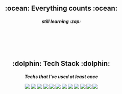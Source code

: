 
<!--
**100race/100race** is a ✨ _special_ ✨ repository because its `README.md` (this file) appears on your GitHub profile.

Here are some ideas to get you started:

- 🔭 I’m currently working on ...
- 🌱 I’m currently learning ...
- 👯 I’m looking to collaborate on ...
- 🤔 I’m looking for help with ...
- 💬 Ask me about ...
- 📫 How to reach me: ...
- 😄 Pronouns: ...
- ⚡ Fun fact: ...👋 :hugs:

뱃지 따로 만든소스
 ![Java Badge](https://img.shields.io/badge/Java-007396?logo=Java&logoColor=white) ![Android Badge](https://img.shields.io/badge/AndroidStudio-3DDC84?logo=Android+studio&logoColor=white) ![Python Badge](https://img.shields.io/badge/Python-blue?logo=Python&logoColor=white)  ![HTML Badge](https://img.shields.io/badge/HTML-E34F26?logo=HTML5&logoColor=white) ![CSS Badge](https://img.shields.io/badge/CSS-1572B6?logo=CSS3&logoColor=white) 
 ![Firebase Badge](https://img.shields.io/badge/Firebase-FFCA28?logo=Firebase&logoColor=white) ![Oracle Badge](https://img.shields.io/badge/Oracle-F80000?logo=Oracle&logoColor=white) ![Linux Badge](https://img.shields.io/badge/Linux-FCC624?logo=Linux&logoColor=black) ![AdobeXD Badge](https://img.shields.io/badge/AdobeXD-FF61F6?logo=Adobe+XD&logoColor=black)
-->


<br><br>
<h2 align="center"> :ocean: Everything counts :ocean: </h2>
<h5 align="center"> still learning :zap: </>
  
<br><br><br><br>
<h2 align="center"> :dolphin: Tech Stack :dolphin:</h2>
<h5 align="center"> Techs that I've used at least once </>


<br>
<p align="center">
 <img src="https://img.shields.io/badge/Java-007396?logo=Java&logoColor=white"/>
 <img src="https://img.shields.io/badge/AndroidStudio-3DDC84?logo=Android+studio&logoColor=white"/>	
<img src="https://img.shields.io/badge/Vue.js-4FC08D?logo=Vue.js&logoColor=white"/>	
<img src="https://img.shields.io/badge/Spring-6DB33F?logo=Spring&logoColor=white"/>
<img src="https://img.shields.io/badge/JavaScript-F7DF1E?logo=Javascript&logoColor=black"/>
<img src="https://img.shields.io/badge/Python-blue?logo=Python&logoColor=white"/>
 <img src="https://img.shields.io/badge/HTML-E34F26?logo=HTML5&logoColor=white"/>
 <img src="https://img.shields.io/badge/CSS-1572B6?logo=CSS3&logoColor=white"/>
 <img src="https://img.shields.io/badge/Firebase-FFCA28?logo=Firebase&logoColor=white"/>
 <img src="https://img.shields.io/badge/Oracle-F80000?logo=Oracle&logoColor=white"/>
 <img src="https://img.shields.io/badge/Linux-FCC624?logo=Linux&logoColor=black"/>
 <img src="https://img.shields.io/badge/AdobeXD-FF61F6?logo=Adobe+XD&logoColor=black"/>
	
	
</p>

